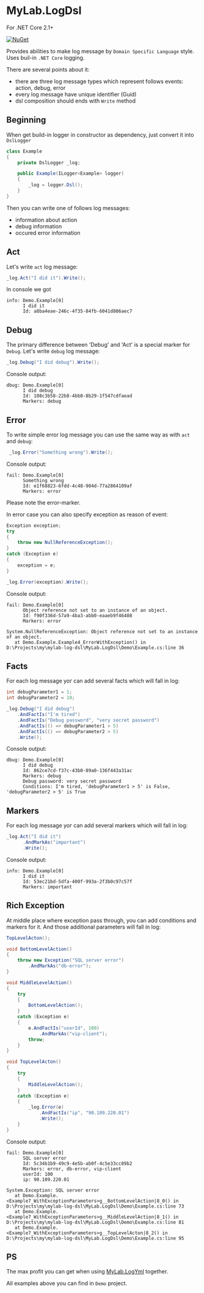 # MyLab.LogDsl 

For .NET Core 2.1+

[![NuGet](https://img.shields.io/nuget/v/MyLab.LogDsl.svg)](https://www.nuget.org/packages/MyLab.LogDsl/)

Provides abilities to make log message by `Domain Specific Language` style. Uses buil-in `.NET Core` logging.

There are several points about it:
* there are three log message types which represent follows events: action, debug, error
* every log message have unique identifier (Guid)
* dsl composition should ends with `Write` method

## Beginning

When get build-in logger in constructor as dependency, just convert it into `DslLogger`

```C#
class Example
{
    private DslLogger _log;

    public Example(ILogger<Example> logger)
    {
        _log = logger.Dsl();
    }
}
```

Then you can write one of follows log messages:
* information about action  
* debug information
* occured error information

## Act

Let's write `act` log message:

```C#
_log.Act("I did it").Write();
```

In console we got
```
info: Demo.Example[0]
      I did it
      Id: a8ba4eae-246c-4f35-84fb-6041d806aec7
```

## Debug

The primary difference between 'Debug' and 'Act' is a special marker for `Debug`. Let's write `debug` log message:

```C#
_log.Debug("I did debug").Write();
```

Console output:

```
dbug: Demo.Example[0]
      I did debug
      Id: 108c3b58-22b8-4bb0-8b29-1f547cdfaead
      Markers: debug
```

## Error

To write simple error log message you can use the same way as with `act` and `debug`:

``` C#
 _log.Error("Something wrong").Write();
```

Console output:

```
fail: Demo.Example[0]
      Something wrong
      Id: e1f68823-6fdd-4c48-904d-77a2864109af
      Markers: error
```
Please note the error-marker.

In error case you can also specify exception as reason of event:

```C#
Exception exception;
try
{
    throw new NullReferenceException();
}
catch (Exception e)
{
    exception = e;
}

_log.Error(exception).Write();
```
Console output:

```
fail: Demo.Example[0]
      Object reference not set to an instance of an object.
      Id: f90f336d-57a9-4ba3-abb0-eaaeb9f46408
      Markers: error

System.NullReferenceException: Object reference not set to an instance of an object.
   at Demo.Example.Example4_ErrorWithException() in D:\Projects\my\mylab-log-dsl\MyLab.LogDsl\Demo\Example.cs:line 36

```

## Facts

For each log message yoг can add several facts which will fall in log:

```C#
int debugParameter1 = 1;
int debugParameter2 = 10;

_log.Debug("I did debug")
    .AndFactIs("I'm tired")
    .AndFactIs("Debug password", "very secret password")
    .AndFactIs(() => debugParameter1 > 5)
    .AndFactIs(() => debugParameter2 > 5)
    .Write();
```

Console output:

```
dbug: Demo.Example[0]
      I did debug
      Id: 862ce7cd-f37c-43b0-89a0-136f443a31ac
      Markers: debug
      Debug password: very secret password
      Conditions: I'm tired, 'debugParameter1 > 5' is False, 'debugParameter2 > 5' is True
```

## Markers

For each log message yoг can add several markers which will fall in log:

```C#
_log.Act("I did it")
      .AndMarkAs("important")
      .Write();
```

Console output:

```
info: Demo.Example[0]
      I did it
      Id: 53ec21bd-5dfa-400f-993a-2f3b0c97c57f
      Markers: important
```

## Rich Exception

At middle place where exception pass through, you can add conditions and markers for it. And those additional parameters will fall in log:

```C#
TopLevelActon();

void BottomLevelAction()
{
    throw new Exception("SQL server error")
        .AndMarkAs("db-error");
}

void MiddleLevelAction()
{
    try
    {
        BottomLevelAction();
    }
    catch (Exception e)
    {
        e.AndFactIs("userId", 100)
            .AndMarkAs("vip-client");
        throw;
    }
}

void TopLevelActon()
{
    try
    {
        MiddleLevelAction();
    }
    catch (Exception e)
    {
        _log.Error(e)
            .AndFactIs("ip", "90.109.220.01")
            .Write();
    }
}
```

Console output:

```
fail: Demo.Example[0]
      SQL server error
      Id: 5c34b1b9-49c9-4e5b-ab0f-4c5e33cc89b2
      Markers: error, db-error, vip-client
      userId: 100
      ip: 90.109.220.01

System.Exception: SQL server error
   at Demo.Example.<Example7_WithExceptionParameters>g__BottomLevelAction|8_0() in D:\Projects\my\mylab-log-dsl\MyLab.LogDsl\Demo\Example.cs:line 73
   at Demo.Example.<Example7_WithExceptionParameters>g__MiddleLevelAction|8_1() in D:\Projects\my\mylab-log-dsl\MyLab.LogDsl\Demo\Example.cs:line 81
   at Demo.Example.<Example7_WithExceptionParameters>g__TopLevelActon|8_2() in D:\Projects\my\mylab-log-dsl\MyLab.LogDsl\Demo\Example.cs:line 95
```



## PS

The max profit you can get when using [MyLab.LogYml](https://github.com/ozzy-ext/mylab-log-yml) together.

All examples above you can find in `Demo` project.
